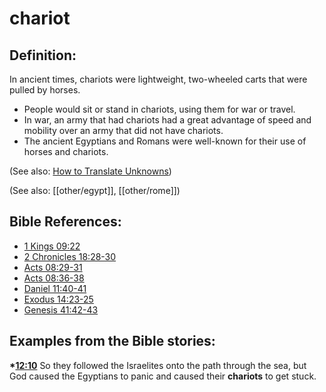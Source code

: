 # chariot #

## Definition: ##

In ancient times, chariots were lightweight, two-wheeled carts that were pulled by horses.

* People would sit or stand in chariots, using them for war or travel.
* In war, an army that had chariots had a great advantage of speed and mobility over an army that did not have chariots.
* The ancient Egyptians and Romans were well-known for their use of horses and chariots.

(See also: [How to Translate Unknowns](en/ta-vol1/translate/man/translate-unknown))

(See also: [[other/egypt]], [[other/rome]]) 

## Bible References: ##

* [1 Kings 09:22](en/tn/1ki/help/09/22)
* [2 Chronicles 18:28-30](en/tn/2ch/help/18/28)
* [Acts 08:29-31](en/tn/act/help/08/29)
* [Acts 08:36-38](en/tn/act/help/08/36)
* [Daniel 11:40-41](en/tn/dan/help/11/40)
* [Exodus 14:23-25](en/tn/exo/help/14/23)
* [Genesis 41:42-43](en/tn/gen/help/41/42)

## Examples from the Bible stories: ##

  __*[12:10](en/tn/obs/help/12/10)__ So they followed the Israelites onto the path through the sea, but God caused the Egyptians to panic and caused their __chariots__ to get stuck.